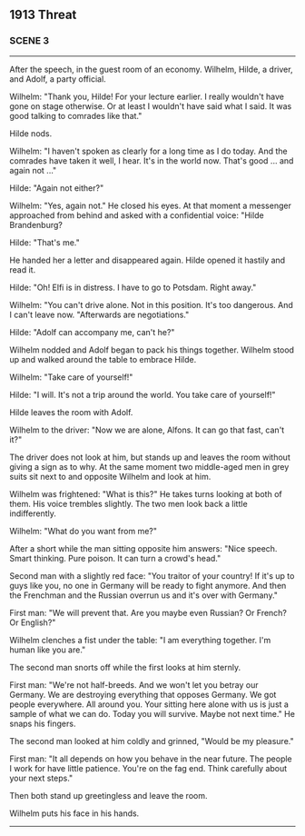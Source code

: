 
## **1913** Threat

### SCENE 3
____
After the speech, in the guest room of an economy.
Wilhelm, Hilde, a driver, and Adolf, a party official.

Wilhelm: "Thank you, Hilde! For your lecture earlier.
I really wouldn't have gone on stage otherwise.
Or at least I wouldn't have said what I said.
It was good talking to comrades like that."

Hilde nods.

Wilhelm: "I haven't spoken as clearly for a long time as I do today.
And the comrades have taken it well, I hear.
It's in the world now.
That's good ... and again not ..."

Hilde: "Again not either?"

Wilhelm: "Yes, again not." He closed his eyes.
At that moment a messenger approached from behind and asked with a confidential voice: "Hilde Brandenburg?

Hilde: "That's me."

He handed her a letter and disappeared again.
Hilde opened it hastily and read it.

Hilde: "Oh! Elfi is in distress.
I have to go to Potsdam.
Right away."

Wilhelm: "You can't drive alone.
Not in this position.
It's too dangerous.
And I can't leave now.
"Afterwards are negotiations."

Hilde: "Adolf can accompany me, can't he?"

Wilhelm nodded and Adolf began to pack his things together.
Wilhelm stood up and walked around the table to embrace Hilde.

Wilhelm: "Take care of yourself!"

Hilde: "I will.
It's not a trip around the world.
You take care of yourself!"

Hilde leaves the room with Adolf.

Wilhelm to the driver: "Now we are alone, Alfons.
It can go that fast, can't it?"

The driver does not look at him, but stands up and leaves the room without giving a sign as to why.
At the same moment two middle-aged men in grey suits sit next to and opposite Wilhelm and look at him.

Wilhelm was frightened: "What is this?" He takes turns looking at both of them.
His voice trembles slightly.
The two men look back a little indifferently.

Wilhelm: "What do you want from me?"

After a short while the man sitting opposite him answers: "Nice speech.
Smart thinking.
Pure poison.
It can turn a crowd's head."

Second man with a slightly red face: "You traitor of your country! If it's up to guys like you, no one in Germany will be ready to fight anymore.
And then the Frenchman and the Russian overrun us and it's over with Germany."

First man: "We will prevent that.
Are you maybe even Russian? Or French? Or English?"

Wilhelm clenches a fist under the table: "I am everything together.
I'm human like you are."

The second man snorts off while the first looks at him sternly.

First man: "We're not half-breeds.
And we won't let you betray our Germany.
We are destroying everything that opposes Germany.
We got people everywhere.
All around you.
Your sitting here alone with us is just a sample of what we can do.
Today you will survive.
Maybe not next time."
He snaps his fingers.

The second man looked at him coldly and grinned, "Would be my pleasure."

First man: "It all depends on how you behave in the near future.
The people I work for have little patience.
You're on the fag end.
Think carefully about your next steps."

Then both stand up greetingless and leave the room.

Wilhelm puts his face in his hands.
____

